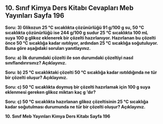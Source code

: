 ## 10. Sınıf Kimya Ders Kitabı Cevapları Meb Yayınları Sayfa 196

**Soru: 3) Glikozun 25 °C sıcaklıkta çözünürlüğü 91 g/100 g su, 50 °C sıcaklıkta çözünürlüğü ise 244 g/100 g sudur 25 °C sıcaklıkta 100 mL suya 100 g glikoz eklenerek bir çözelti hazırlanıyor. Hazırlanan bu çözelti önce 50 °C sıcaklığa kadar ısıtılıyor, ardından 25 °C sıcaklığa soğutuluyor. Buna göre aşağıdaki soruları yanıtlayınız.**

**Soru: a) İlk durumdaki çözelti ile son durumdaki çözeltiyi nasıl sınıflandırırsınız? Açıklayınız.**

**Soru: b) 25 °C sıcaklıktaki çözelti 50 °C sıcaklığa kadar ısıtıldığında ne tür bir çözelti oluşur? Açıklayınız.**

**Soru: c) 50 °C sıcaklıkta doymuş bir çözelti hazırlamak için 100 g suya eklenmesi gereken glikoz miktarı kaç g ’dır?**

**Soru: ç) 50 °C sıcaklıkta hazırlanan glikoz çözeltisinin 25 °C sıcaklığa kadar soğutulması durumunda ne tür bir çözelti oluşur? Açıklayınız.**

**10. Sınıf Meb Yayınları Kimya Ders Kitabı Sayfa 196**